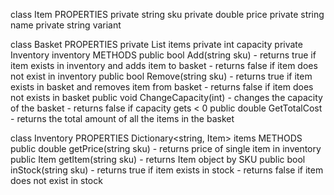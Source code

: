 class Item
    PROPERTIES
        private string sku
        private double price
        private string name
        private string variant

class Basket
    PROPERTIES
        private List<Item> items
        private int capacity
        private Inventory inventory
    METHODS
        public bool Add(string sku) - returns true if item exists in inventory and adds item to basket
                                    - returns false if item does not exist in inventory
        public bool Remove(string sku) - returns true if item exists in basket and removes item from basket
                                       - returns false if item does not exists in basket
        public void ChangeCapacity(int) - changes the capacity of the basket
                                   - returns false if capacity gets < 0
        public double GetTotalCost - returns the total amount of all the items in the basket

class Inventory
    PROPERTIES
        Dictionary<string, Item> items 
    METHODS
        public double getPrice(string sku) - returns price of single item in inventory
        public Item getItem(string sku) - returns Item object by SKU
        public bool inStock(string sku) - returns true if item exists in stock
                                        - returns false if item does not exist in stock